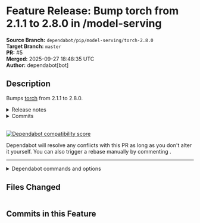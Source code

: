 # Feature Release: Bump torch from 2.1.1 to 2.8.0 in /model-serving

**Source Branch:** `dependabot/pip/model-serving/torch-2.8.0`  
**Target Branch:** `master`  
**PR:** #5  
**Merged:** 2025-09-27 18:48:35 UTC  
**Author:** dependabot[bot]

## Description
Bumps [torch](https://github.com/pytorch/pytorch) from 2.1.1 to 2.8.0.
<details>
<summary>Release notes</summary>
<p><em>Sourced from <a href="https://github.com/pytorch/pytorch/releases">torch's releases</a>.</em></p>
<blockquote>
<h1>PyTorch 2.8.0 Release Notes</h1>
<ul>
<li><a href="https://github.com/pytorch/pytorch/blob/HEAD/#highlights">Highlights</a></li>
<li><a href="https://github.com/pytorch/pytorch/blob/HEAD/#backwards-incompatible-changes">Backwards Incompatible Changes</a></li>
<li><a href="https://github.com/pytorch/pytorch/blob/HEAD/#deprecations">Deprecations</a></li>
<li><a href="https://github.com/pytorch/pytorch/blob/HEAD/#new-features">New Features</a></li>
<li><a href="https://github.com/pytorch/pytorch/blob/HEAD/#improvements">Improvements</a></li>
<li><a href="https://github.com/pytorch/pytorch/blob/HEAD/#bug-fixes">Bug fixes</a></li>
<li><a href="https://github.com/pytorch/pytorch/blob/HEAD/#performance">Performance</a></li>
<li><a href="https://github.com/pytorch/pytorch/blob/HEAD/#documentation">Documentation</a></li>
<li><a href="https://github.com/pytorch/pytorch/blob/HEAD/#developers">Developers</a></li>
</ul>
<h1>Highlights</h1>
<!-- raw HTML omitted -->
</blockquote>
<p>... (truncated)</p>
</details>
<details>
<summary>Commits</summary>
<ul>
<li><a href="https://github.com/pytorch/pytorch/commit/ba56102387ef21a3b04b357e5b183d48f0afefc7"><code>ba56102</code></a> Cherrypick: Add the RunLLM widget to the website (<a href="https://redirect.github.com/pytorch/pytorch/issues/159592">#159592</a>)</li>
<li><a href="https://github.com/pytorch/pytorch/commit/c525a02c89217181b5731d8043c7309a84e84066"><code>c525a02</code></a> [dynamo, docs] cherry pick torch.compile programming model docs into 2.8 (<a href="https://redirect.github.com/pytorch/pytorch/issues/15">#15</a>...</li>
<li><a href="https://github.com/pytorch/pytorch/commit/a1cb3cc05d46d198467bebbb6e8fba50a325d4e7"><code>a1cb3cc</code></a> [Release Only] Remove nvshmem from list of preload libraries (<a href="https://redirect.github.com/pytorch/pytorch/issues/158925">#158925</a>)</li>
<li><a href="https://github.com/pytorch/pytorch/commit/c76b2356bc31654de2af0c98cce1bef291f06f89"><code>c76b235</code></a> Move out super large one off foreach_copy test (<a href="https://redirect.github.com/pytorch/pytorch/issues/158880">#158880</a>)</li>
<li><a href="https://github.com/pytorch/pytorch/commit/20a0e225a01d4ebbffd44a6a59acff628359c772"><code>20a0e22</code></a> Revert &quot;[Dynamo] Allow inlining into AO quantization modules (<a href="https://redirect.github.com/pytorch/pytorch/issues/152934">#152934</a>)&quot; (<a href="https://redirect.github.com/pytorch/pytorch/issues/158">#158</a>...</li>
<li><a href="https://github.com/pytorch/pytorch/commit/9167ac8c75481e2beb3746aa37b7f48a213c631e"><code>9167ac8</code></a> [MPS] Switch Cholesky  decomp to column wise (<a href="https://redirect.github.com/pytorch/pytorch/issues/158237">#158237</a>)</li>
<li><a href="https://github.com/pytorch/pytorch/commit/5534685c62399db8d1e51b47e2dcbc17deaab230"><code>5534685</code></a> [MPS] Reimplement <code>tri[ul]</code> as Metal shaders (<a href="https://redirect.github.com/pytorch/pytorch/issues/158867">#158867</a>)</li>
<li><a href="https://github.com/pytorch/pytorch/commit/d19e08d74b2a27e661bf57a9015014b757e8ea31"><code>d19e08d</code></a> Cherry pick PR 158746 (<a href="https://redirect.github.com/pytorch/pytorch/issues/158801">#158801</a>)</li>
<li><a href="https://github.com/pytorch/pytorch/commit/a6c044ab9aa14f0864c6a572f7c023432511c5ea"><code>a6c044a</code></a> [cherry-pick] Unify torch.tensor and torch.ops.aten.scalar_tensor behavior (#...</li>
<li><a href="https://github.com/pytorch/pytorch/commit/620ebd0646252bbb22524f5c252ec7e9ab977bee"><code>620ebd0</code></a> [Dynamo] Use proper sources for constructing dataclass defaults (<a href="https://redirect.github.com/pytorch/pytorch/issues/158689">#158689</a>)</li>
<li>Additional commits viewable in <a href="https://github.com/pytorch/pytorch/compare/v2.1.1...v2.8.0">compare view</a></li>
</ul>
</details>
<br />


[![Dependabot compatibility score](https://dependabot-badges.githubapp.com/badges/compatibility_score?dependency-name=torch&package-manager=pip&previous-version=2.1.1&new-version=2.8.0)](https://docs.github.com/en/github/managing-security-vulnerabilities/about-dependabot-security-updates#about-compatibility-scores)

Dependabot will resolve any conflicts with this PR as long as you don't alter it yourself. You can also trigger a rebase manually by commenting .

[//]: # (dependabot-automerge-start)
[//]: # (dependabot-automerge-end)

---

<details>
<summary>Dependabot commands and options</summary>
<br />

You can trigger Dependabot actions by commenting on this PR:
-  will rebase this PR
-  will recreate this PR, overwriting any edits that have been made to it
-  will merge this PR after your CI passes on it
-  will squash and merge this PR after your CI passes on it
-  will cancel a previously requested merge and block automerging
-  will reopen this PR if it is closed
-  will close this PR and stop Dependabot recreating it. You can achieve the same result by closing it manually
-  will show all of the ignore conditions of the specified dependency
-  will close this PR and stop Dependabot creating any more for this major version (unless you reopen the PR or upgrade to it yourself)
-  will close this PR and stop Dependabot creating any more for this minor version (unless you reopen the PR or upgrade to it yourself)
-  will close this PR and stop Dependabot creating any more for this dependency (unless you reopen the PR or upgrade to it yourself)
You can disable automated security fix PRs for this repo from the [Security Alerts page](https://github.com/T-Py-T/Carla_RL/network/alerts).

</details>

## Files Changed
```

```

## Commits in this Feature
```

```
